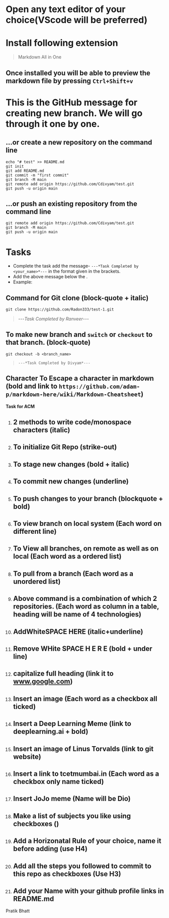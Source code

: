 # Open any text editor of your choice(VScode will be preferred)
# Install following extension
> Markdown All in One
## Once installed you will be able to preview the markdown file by pressing `Ctrl+Shift+v`

# This is the GitHub message for creating new branch. We will go through it one by one.
## …or create a new repository on the command line
```
echo "# test" >> README.md
git init
git add README.md
git commit -m "first commit"
git branch -M main
git remote add origin https://github.com/Cdivyam/test.git
git push -u origin main
```
## …or push an existing repository from the command line
```
git remote add origin https://github.com/Cdivyam/test.git
git branch -M main
git push -u origin main
```
# Tasks 
- Complete the task add the message- `---*Task Completed by <your_name>*---` in the format given in the brackets.
- Add the above message below the .
- Example:

## Command for Git clone (block-quote + italic)
```
git clone https://github.com/Radon333/test-1.git
```
> ---*Task Completed by Ranveer*---
## To make new branch and `switch` or `checkout` to that branch. (block-quote)
```
git checkout -b <branch_name>
```
> `---*Task Completed by Divyam*---`

## Character To Escape a character in markdown (bold and link to `https://github.com/adam-p/markdown-here/wiki/Markdown-Cheatsheet`)
**Task for ACM**

1. ## 2 methods to write code/monospace characters (italic)

2. ## To initialize Git Repo (strike-out)

3. ## To stage new changes (bold + italic)

4. ## To commit new changes (underline)

5. ## To push changes to your branch (blockquote + bold)

6. ## To view branch on local system (Each word on different line)

7. ## To View all branches, on remote as well as on local (Each word as a ordered list)

8. ## To pull from a branch (Each word as a unordered list)

9. ## Above command is a combination of which 2 repositories. (Each word as column in a table, heading will be name of 4 technologies)

10. ## AddWhiteSPACE HERE (italic+underline)

11. ## Remove     WHite SPACE H E R E (bold +     under  line)

12. ## capitalize full heading (link it to www.google.com)

13. ## Insert an image (Each word as a checkbox all ticked)

14. ## Insert a Deep Learning Meme (link to deeplearning.ai + bold)

15. ## Insert an image of Linus Torvalds (link to git website)

16. ## Insert a link to tcetmumbai.in (Each word as a checkbox only name ticked)

17. ## Insert JoJo meme (Name will be Dio)

18. ## Make a list of subjects you like using checkboxes ()

19. ## Add a Horizonatal Rule of your choice, name it before adding (use H4)

20. ## Add all the steps you followed to commit to this repo as checkboxes (Use H3)

21. ## Add your Name with your github profile links in README.md

Pratik Bhatt